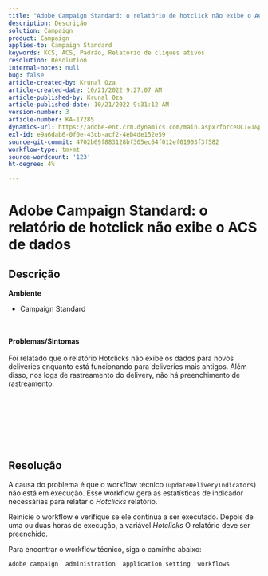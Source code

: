 ```yaml
---
title: "Adobe Campaign Standard: o relatório de hotclick não exibe o ACS de dados"
description: Descrição
solution: Campaign
product: Campaign
applies-to: Campaign Standard
keywords: KCS, ACS, Padrão, Relatório de cliques ativos
resolution: Resolution
internal-notes: null
bug: false
article-created-by: Krunal Oza
article-created-date: 10/21/2022 9:27:07 AM
article-published-by: Krunal Oza
article-published-date: 10/21/2022 9:31:12 AM
version-number: 3
article-number: KA-17285
dynamics-url: https://adobe-ent.crm.dynamics.com/main.aspx?forceUCI=1&pagetype=entityrecord&etn=knowledgearticle&id=610d9583-2251-ed11-bba2-0022480867fb
exl-id: e9a6dab6-0f0e-43cb-acf2-4eb4de152e59
source-git-commit: 4702b69f883128bf305ec64f012ef01903f3f582
workflow-type: tm+mt
source-wordcount: '123'
ht-degree: 4%

---
```


# Adobe Campaign Standard: o relatório de hotclick não exibe o ACS de dados

## Descrição

<b>Ambiente</b>
- Campaign Standard

<br> <br><b>Problemas/Sintomas</b><br> <br>Foi relatado que o relatório Hotclicks não exibe os dados para novos deliveries enquanto está funcionando para deliveries mais antigos. Além disso, nos logs de rastreamento do delivery, não há preenchimento de rastreamento.<br> <br>

<br> <br>

<br> 

## Resolução


A causa do problema é que o workflow técnico (`updateDeliveryIndicators`) não está em execução. Esse workflow gera as estatísticas de indicador necessárias para relatar o *Hotclicks* relatório.

Reinicie o workflow e verifique se ele continua a ser executado. Depois de uma ou duas horas de execução, a variável *Hotclicks* O relatório deve ser preenchido.



Para encontrar o workflow técnico, siga o caminho abaixo:

`Adobe campaign  administration  application setting  workflows`
